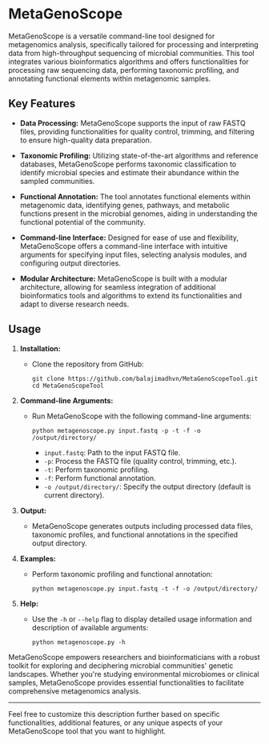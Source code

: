 # MetaGenoScope

MetaGenoScope is a versatile command-line tool designed for metagenomics analysis, specifically tailored for processing and interpreting data from high-throughput sequencing of microbial communities. This tool integrates various bioinformatics algorithms and offers functionalities for processing raw sequencing data, performing taxonomic profiling, and annotating functional elements within metagenomic samples.

## Key Features

- **Data Processing:** MetaGenoScope supports the input of raw FASTQ files, providing functionalities for quality control, trimming, and filtering to ensure high-quality data preparation.
  
- **Taxonomic Profiling:** Utilizing state-of-the-art algorithms and reference databases, MetaGenoScope performs taxonomic classification to identify microbial species and estimate their abundance within the sampled communities.
  
- **Functional Annotation:** The tool annotates functional elements within metagenomic data, identifying genes, pathways, and metabolic functions present in the microbial genomes, aiding in understanding the functional potential of the community.

- **Command-line Interface:** Designed for ease of use and flexibility, MetaGenoScope offers a command-line interface with intuitive arguments for specifying input files, selecting analysis modules, and configuring output directories.

- **Modular Architecture:** MetaGenoScope is built with a modular architecture, allowing for seamless integration of additional bioinformatics tools and algorithms to extend its functionalities and adapt to diverse research needs.

## Usage

1. **Installation:**
   - Clone the repository from GitHub:
     ```
     git clone https://github.com/balajimadhvn/MetaGenoScopeTool.git
     cd MetaGenoScopeTool
     ```

2. **Command-line Arguments:**
   - Run MetaGenoScope with the following command-line arguments:
     ```
     python metagenoscope.py input.fastq -p -t -f -o /output/directory/
     ```
     - `input.fastq`: Path to the input FASTQ file.
     - `-p`: Process the FASTQ file (quality control, trimming, etc.).
     - `-t`: Perform taxonomic profiling.
     - `-f`: Perform functional annotation.
     - `-o /output/directory/`: Specify the output directory (default is current directory).

3. **Output:**
   - MetaGenoScope generates outputs including processed data files, taxonomic profiles, and functional annotations in the specified output directory.

4. **Examples:**
   - Perform taxonomic profiling and functional annotation:
     ```
     python metagenoscope.py input.fastq -t -f -o /output/directory/
     ```

5. **Help:**
   - Use the `-h` or `--help` flag to display detailed usage information and description of available arguments:
     ```
     python metagenoscope.py -h
     ```

MetaGenoScope empowers researchers and bioinformaticians with a robust toolkit for exploring and deciphering microbial communities' genetic landscapes. Whether you're studying environmental microbiomes or clinical samples, MetaGenoScope provides essential functionalities to facilitate comprehensive metagenomics analysis.

---

Feel free to customize this description further based on specific functionalities, additional features, or any unique aspects of your MetaGenoScope tool that you want to highlight.

